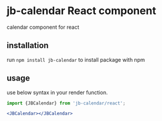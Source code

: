 # jb-calendar React component

calendar component for react 

## installation

run `npm install jb-calendar` to install package with npm

## usage

use below syntax in your render function.

```jsx
import {JBCalendar} from 'jb-calendar/react';

<JBCalendar></JBCalendar>
```


